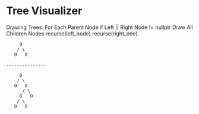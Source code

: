 # Tree Visualizer

Drawing Trees:
	For Each Parent Node
	if Left || Right Node !=  nullptr
		Draw All Children Nodes
	recurse(left_node) 
	recurse(right_ode)

		 O
	    / \
 	   O   O

	---------------

		 O
	    / \
 	   O   O
	      / \
 	     O   O
	    / \
 	   O   O

